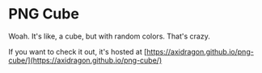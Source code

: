 # PNG Cube

Woah. It's like, a cube, but with random colors. That's crazy.

If you want to check it out, it's hosted at [https://axidragon.github.io/png-cube/](https://axidragon.github.io/png-cube/)